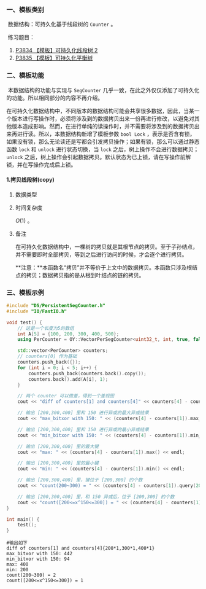 ### 一、模板类别

​	数据结构：可持久化基于线段树的 `Counter` 。

​	练习题目：

1. [P3834 【模板】可持久化线段树 2](https://www.luogu.com.cn/problem/P3834)
2. [P3835 【模板】可持久化平衡树](https://www.luogu.com.cn/problem/P3835)

### 二、模板功能

​		本数据结构的功能与实现与 `SegCounter` 几乎一致，在此之外仅仅添加了可持久化的功能。所以相同部分的内容不再介绍。

​		在可持久化数据结构中，不同版本的数据结构可能会共享很多数据，因此，当某一个版本进行写操作时，必须将涉及到的数据拷贝出来一份再进行修改，以避免对其他版本造成影响。然而，在进行单纯的读操作时，并不需要将涉及到的数据拷贝出来再进行读。所以，本数据结构新增了模板参数 `bool Lock` ，表示是否含有锁，如果没有锁，那么无论读还是写都会引发拷贝操作；如果有锁，那么可以通过静态函数 `lock` 和 `unlock` 进行状态切换，当 `lock` 之后，树上操作不会进行数据拷贝； `unlock` 之后，树上操作会引起数据拷贝。默认状态为已上锁，请在写操作前解锁，并在写操作完成后上锁。

#### 1.拷贝线段树(copy)

1. 数据类型

2. 时间复杂度

    $O(1)$ 。

3. 备注

   在可持久化数据结构中，一棵树的拷贝就是其根节点的拷贝。至于子孙结点，并不需要即时全部拷贝，等到之后进行访问的时候，才会逐个进行拷贝。

   **注意：**本函数名“拷贝”并不等价于上文中的数据拷贝。本函数只涉及根结点的拷贝；数据拷贝指的是从根到叶结点的链的拷贝。
   

### 三、模板示例

```c++
#include "DS/PersistentSegCounter.h"
#include "IO/FastIO.h"

void test() {
    // 这是一个长度为5的数组
    int A[5] = {100, 200, 300, 400, 500};
    using PerCounter = OY::VectorPerSegCounter<uint32_t, int, true, false, false>;

    std::vector<PerCounter> counters;
    // counters[0] 作为基础
    counters.push_back({});
    for (int i = 0; i < 5; i++) {
        counters.push_back(counters.back().copy());
        counters.back().add(A[i], 1);
    }

    // 两个 counter 可以做差，得到一个差视图
    cout << "diff of counters[1] and counters[4]" << counters[4] - counters[1] << endl;

    // 输出 [200,300,400] 里和 150 进行异或的最大异或结果
    cout << "max_bitxor with 150: " << (counters[4] - counters[1]).max_bitxor(150) << endl;

    // 输出 [200,300,400] 里和 150 进行异或的最小异或结果
    cout << "min_bitxor with 150: " << (counters[4] - counters[1]).min_bitxor(150) << endl;

    // 输出 [200,300,400] 里的最大键
    cout << "max: " << (counters[4] - counters[1]).max() << endl;

    // 输出 [200,300,400] 里的最小键
    cout << "min: " << (counters[4] - counters[1]).min() << endl;

    // 输出 [200,300,400] 里，键位于 [200,300] 的个数
    cout << "count(200~300) = " << (counters[4] - counters[1]).query(200, 300) << endl;

    // 输出 [200,300,400] 里，和 150 异或后，位于 [200,300] 的个数
    cout << "count([200<=x^150<=300]) = " << (counters[4] - counters[1]).query_bitxor(200, 300, 150) << endl;
}

int main() {
    test();
}
```

```
#输出如下
diff of counters[1] and counters[4]{200*1,300*1,400*1}
max_bitxor with 150: 442
min_bitxor with 150: 94
max: 400
min: 200
count(200~300) = 2
count([200<=x^150<=300]) = 1

```

